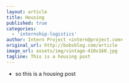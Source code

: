 ```yaml
---
layout: article
title: Housing
published: true
categories:
  - 'internship-logistics'
author: Intern Project <intern@project.com>
original_url: http://bobsblog.com/article
image_url: assets/img/vintage-410x160.jpg
tagline: This is a housing post
---
```


- so this is a housing post
